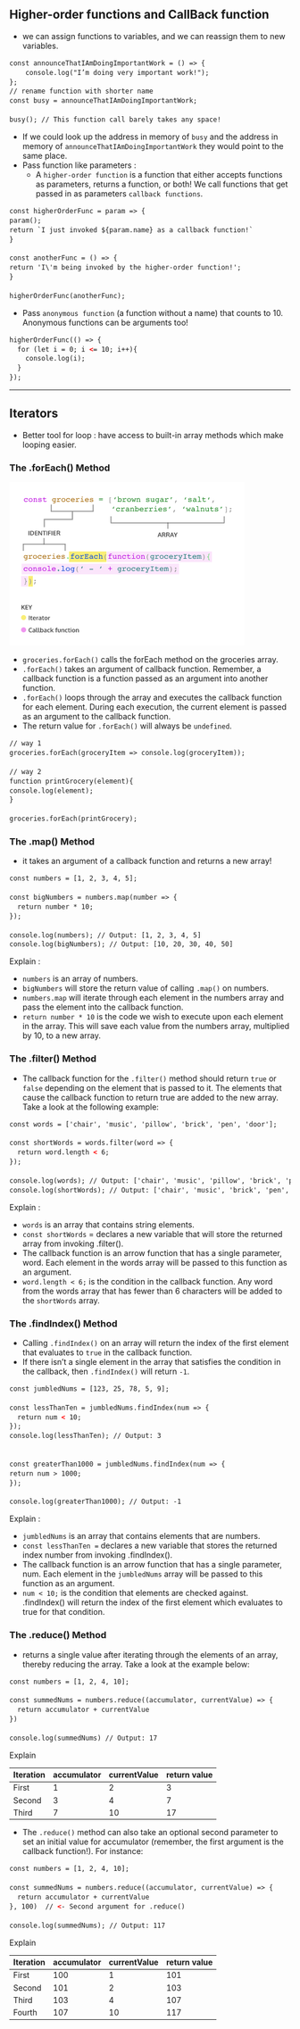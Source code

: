## Higher-order functions and CallBack function
- we can assign functions to variables, and we can reassign them to new variables.
```html
const announceThatIAmDoingImportantWork = () => {
    console.log("I’m doing very important work!");
};
// rename function with shorter name
const busy = announceThatIAmDoingImportantWork;

busy(); // This function call barely takes any space!
```
- If we could look up the address in memory of `busy` and the address in memory of `announceThatIAmDoingImportantWork` they would point to the same place.
- Pass function like parameters :
  - A `higher-order function` is a function that either accepts functions as parameters, returns a function, or both! We call functions that get passed in as parameters `callback functions`.
```html
const higherOrderFunc = param => {
param();
return `I just invoked ${param.name} as a callback function!`
}

const anotherFunc = () => {
return 'I\'m being invoked by the higher-order function!';
}

higherOrderFunc(anotherFunc);
```
 - Pass `anonymous function` (a function without a name) that counts to 10. Anonymous functions can be arguments too!
```html
higherOrderFunc(() => {
  for (let i = 0; i <= 10; i++){
    console.log(i);
  }
});
```
---
## Iterators
- Better tool for loop : have access to built-in array methods which make looping easier.
### The .forEach() Method
![img.png](highorderfuntion.png)
- `groceries.forEach()` calls the forEach method on the groceries array.
- `.forEach()` takes an argument of callback function. Remember, a callback function is a function passed as an argument into another function.
- `.forEach()` loops through the array and executes the callback function for each element. During each execution, the current element is passed as an argument to the callback function.
- The return value for `.forEach()` will always be `undefined`.
```html
// way 1
groceries.forEach(groceryItem => console.log(groceryItem));

// way 2
function printGrocery(element){
console.log(element);
}

groceries.forEach(printGrocery);
```

### The .map() Method
- it takes an argument of a callback function and returns a new array! 
```html
const numbers = [1, 2, 3, 4, 5]; 
 
const bigNumbers = numbers.map(number => {
  return number * 10;
});

console.log(numbers); // Output: [1, 2, 3, 4, 5]
console.log(bigNumbers); // Output: [10, 20, 30, 40, 50]
```
Explain :
  - `numbers` is an array of numbers.
  - `bigNumbers` will store the return value of calling `.map()` on numbers.
  - `numbers.map` will iterate through each element in the numbers array and pass the element into the callback function.
  - `return number * 10` is the code we wish to execute upon each element in the array. This will save each value from the numbers array, multiplied by 10, to a new array.
### The .filter() Method
  - The callback function for the `.filter()` method should return `true` or `false` depending on the element that is passed to it. The elements that cause the callback function to return true are added to the new array. Take a look at the following example:
```html
const words = ['chair', 'music', 'pillow', 'brick', 'pen', 'door']; 
 
const shortWords = words.filter(word => {
  return word.length < 6;
});

console.log(words); // Output: ['chair', 'music', 'pillow', 'brick', 'pen', 'door'];
console.log(shortWords); // Output: ['chair', 'music', 'brick', 'pen', 'door']
```
Explain :
- `words` is an array that contains string elements.
- `const shortWords` = declares a new variable that will store the returned array from invoking .filter().
- The callback function is an arrow function that has a single parameter, word. Each element in the words array will be passed to this function as an argument.
- `word.length < 6;` is the condition in the callback function. Any word from the words array that has fewer than 6 characters will be added to the `shortWords` array.

### The .findIndex() Method
- Calling `.findIndex()` on an array will return the index of the first element that evaluates to `true` in the callback function.
- If there isn’t a single element in the array that satisfies the condition in the callback, then `.findIndex()` will return `-1`.
```html
const jumbledNums = [123, 25, 78, 5, 9]; 
 
const lessThanTen = jumbledNums.findIndex(num => {
  return num < 10;
});
console.log(lessThanTen); // Output: 3


const greaterThan1000 = jumbledNums.findIndex(num => {
return num > 1000;
});

console.log(greaterThan1000); // Output: -1

```
Explain :
- `jumbledNums` is an array that contains elements that are numbers.
- `const lessThanTen =` declares a new variable that stores the returned index number from invoking .findIndex().
- The callback function is an arrow function that has a single parameter, num. Each element in the `jumbledNums` array will be passed to this function as an argument.
- `num < 10;` is the condition that elements are checked against. .findIndex() will return the index of the first element which evaluates to true for that condition.
### The .reduce() Method
- returns a single value after iterating through the elements of an array, thereby reducing the array. Take a look at the example below:
```html
const numbers = [1, 2, 4, 10];
 
const summedNums = numbers.reduce((accumulator, currentValue) => {
  return accumulator + currentValue
})
 
console.log(summedNums) // Output: 17
```
Explain

| Iteration  | accumulator | currentValue | return value |
|------------|-------------|--------------|--------------|
| First      | 1           | 2            | 3            |
| Second     | 3           | 4            | 7            |
| Third      | 7           | 10           | 17           |
- The `.reduce()` method can also take an optional second parameter to set an initial value for accumulator (remember, the first argument is the callback function!). For instance:
```html
const numbers = [1, 2, 4, 10];
 
const summedNums = numbers.reduce((accumulator, currentValue) => {
  return accumulator + currentValue
}, 100)  // <- Second argument for .reduce()
 
console.log(summedNums); // Output: 117
```
Explain

| Iteration  | accumulator | currentValue | return value |
|------------|-------------|--------------|--------------|
| First      | 100         | 1            | 101          |
| Second     | 101         | 2            | 103          |
| Third      | 103         | 4            | 107          |
| Fourth     | 107         | 10           | 117          |